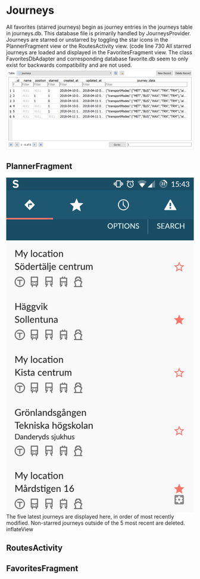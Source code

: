 # Journeys
All favorites (starred journeys) begin as journey entries in the journeys table in journeys.db. This database file is primarily handled by JourneysProvider.
Journeys are starred or unstarred by toggling the star icons in the PlannerFragment view or the RoutesActivity view. (code line 730
All starred journeys are loaded and displayed in the FavoritesFragment view.
The class FavoritesDbAdapter and corresponding database favorite.db seem to only exist for backwards compatibility and are not used.
![alt text](./Journeys.png)

## PlannerFragment
![alt text](./journeyhistory.png)
The five latest journeys are displayed here, in order of most recently modified. Non-starred journeys outside of the 5 most recent are deleted.
inflateView



## RoutesActivity

## FavoritesFragment
